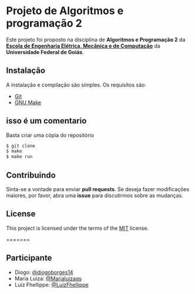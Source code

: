 # Projeto de Algoritmos e programação 2

Este projeto foi proposto na disciplina de **Algoritmos e Programação 2** da [**Escola de Engenharia Elétrica, Mecânica e de Computação**](https://emc.ufg.br/) da **Universidade Federal de Goiás**.

## Instalação

A instalação e compilação são simples. Os requisitos são:

* [Git](https://git-scm.com/)
* [GNU Make](https://www.gnu.org/software/make/)
## isso é um comentario

Basta criar uma cópia do repositório
```bash
$ git clone
$ make
$ make run
```
## Contribuindo
Sinta-se a vontade para enviar **pull requests**. Se deseja fazer modificações maiores, por favor, abra uma **issue** para discutirmos sobre as mudanças.

## License
This project is licensed under the terms of the [MIT](https://choosealicense.com/licenses/mit/) license.

=======
## Participante
- Diogo: [@diogoborges14](https://github.com/diogoborges14)
- Maria Luiza: [@Marialuizaqs](https://github.com/Marialuizaqs)
- Luiz Fhellippe: [@LuizFhellippe](https://github.com/LuizFhellippe)
